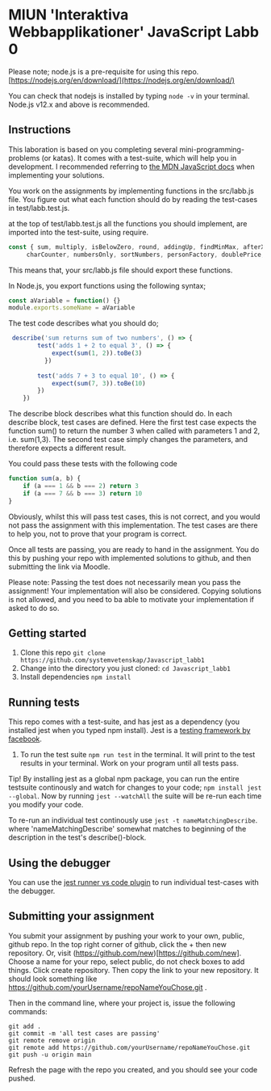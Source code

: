 # MIUN 'Interaktiva Webbapplikationer' JavaScript Labb 0

Please note; node.js is a pre-requisite for using this repo. [https://nodejs.org/en/download/](https://nodejs.org/en/download/)

You can check that nodejs is installed by typing `node -v` in your terminal. Node.js v12.x and above is recommended. 

## Instructions

This laboration is based on you completing several mini-programming-problems (or katas). It comes with a test-suite, which will help you in development. I recommended referring to [the MDN JavaScript docs](https://developer.mozilla.org/sv-SE/docs/Web/JavaScript) when implementing your solutions. 

You work on the assignments by implementing functions in the src/labb.js file. You figure out what each function should do by reading the test-cases in test/labb.test.js.

at the top of test/labb.test.js all the functions you should implement, are imported into the test-suite, using require. 
```javascript
const { sum, multiply, isBelowZero, round, addingUp, findMinMax, afterXmasEve2020, sortByStringLength,
     charCounter, numbersOnly, sortNumbers, personFactory, doublePrice, and, removeLeadingTrailing, getKeysAndValues} = require('../src/labb')
```
This means that, your src/labb.js file should export these functions. 

In Node.js, you export functions using the following syntax;
```javascript
const aVariable = function() {}
module.exports.someName = aVariable
```
The test code describes what you should do;

```javascript
 describe('sum returns sum of two numbers', () => {
        test('adds 1 + 2 to equal 3', () => {
            expect(sum(1, 2)).toBe(3)
          })
    
        test('adds 7 + 3 to equal 10', () => {
            expect(sum(7, 3)).toBe(10)
        })  
    })
```
The describe block describes what this function should do. In each describe block, test cases are defined. Here the first test case expects the function sum() to return the number 3 when called with parameters 1 and 2, i.e. sum(1,3). The second test case simply changes the parameters, and therefore expects a different result.

You could pass these tests with the following code
```javascript
function sum(a, b) {
    if (a === 1 && b === 2) return 3
    if (a === 7 && b === 3) return 10
}
```
Obviously, whilst this will pass test cases, this is not correct, and you would not pass the assignment with this implementation. The test cases are there to help you, not to prove that your program is correct. 

Once all tests are passing, you are ready to hand in the assignment. You do this by pushing your repo with implemented solutions to github, and then submitting the link via Moodle. 

Please note: Passing the test does not necessarily mean you pass the assignment! Your implementation will also be considered. Copying solutions is not allowed, and you need to ba able to motivate your implementation if asked to do so.

## Getting started

1. Clone this repo `git clone https://github.com/systemvetenskap/Javascript_labb1`
2. Change into the directory you just cloned: `cd Javascript_labb1` 
3. Install dependencies `npm install`


## Running tests
This repo comes with a test-suite, and has jest as a dependency (you installed jest when you typed npm install). Jest is a [testing framework by facebook](https://jestjs.io/). 


1. To run the test suite `npm run test` in the terminal. It will print to the test results in your terminal. Work on your program until all tests pass. 

Tip! By installing jest as a global npm package, you can run the entire testsuite continously and watch for changes to your code; `npm install jest --global`. Now by running `jest --watchAll` the suite will be re-run each time you modify your code.

To re-run an individual test continously use `jest -t nameMatchingDescribe`. where 'nameMatchingDescribe' somewhat matches to beginning of the description in the test's describe()-block.

## Using the debugger
You can use the [jest runner vs code plugin](https://marketplace.visualstudio.com/items?itemName=firsttris.vscode-jest-runner) to run individual test-cases with the debugger. 

## Submitting your assignment
You submit your assignment by pushing your work to your own, public, github repo. In the top right corner of github, click the + then new repository. Or, visit (https://github.com/new)[https://github.com/new]. Choose a name for your repo, select public, do not check boxes to add things. Click create repository. Then copy the link to your new repository. It should look something like https://github.com/yourUsername/repoNameYouChose.git .

Then in the command line, where your project is, issue the following commands:

```
git add .
git commit -m 'all test cases are passing'
git remote remove origin
git remote add https://github.com/yourUsername/repoNameYouChose.git 
git push -u origin main
```
Refresh the page with the repo you created, and you should see your code pushed. 


